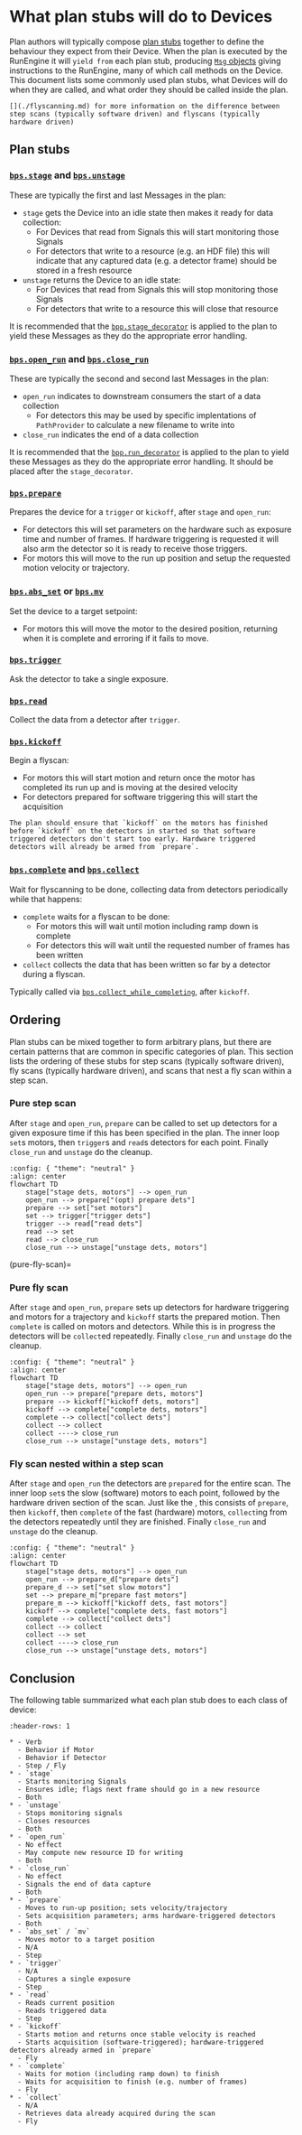 # What plan stubs will do to Devices

Plan authors will typically compose [plan stubs](inv:bluesky#stub_plans) together to define the behaviour they expect from their Device. When the plan is executed by the RunEngine it will `yield from` each plan stub, producing [`Msg` objects](inv:bluesky:std:doc#msg) giving instructions to the RunEngine, many of which call methods on the Device. This document lists some commonly used plan stubs, what Devices will do when they are called, and what order they should be called inside the plan.

```{seealso}
[](./flyscanning.md) for more information on the difference between step scans (typically software driven) and flyscans (typically hardware driven)
```

## Plan stubs

### [`bps.stage`](#bluesky.plan_stubs.stage) and [`bps.unstage`](#bluesky.plan_stubs.unstage)

These are typically the first and last Messages in the plan:
- `stage` gets the Device into an idle state then makes it ready for data collection:
  - For Devices that read from Signals this will start monitoring those Signals
  - For detectors that write to a resource (e.g. an HDF file) this will indicate that any captured data (e.g. a detector frame) should be stored in a fresh resource
- `unstage` returns the Device to an idle state:
  - For Devices that read from Signals this will stop monitoring those Signals
  - For detectors that write to a resource this will close that resource

It is recommended that the [`bpp.stage_decorator`](#bluesky.preprocessors.stage_decorator) is applied to the plan to yield these Messages as they do the appropriate error handling.

### [`bps.open_run`](#bluesky.plan_stubs.open_run) and [`bps.close_run`](#bluesky.plan_stubs.close_run)

These are typically the second and second last Messages in the plan:
- `open_run` indicates to downstream consumers the start of a data collection
   - For detectors this may be used by specific implentations of `PathProvider` to calculate a new filename to write into
- `close_run` indicates the end of a data collection

It is recommended that the [`bpp.run_decorator`](#bluesky.preprocessors.run_decorator) is applied to the plan to yield these Messages as they do the appropriate error handling. It should be placed after the `stage_decorator`.

### [`bps.prepare`](#bluesky.plan_stubs.prepare)

Prepares the device for a `trigger` or `kickoff`, after `stage` and `open_run`:
- For detectors this will set parameters on the hardware such as exposure time and number of frames. If hardware triggering is requested it will also arm the detector so it is ready to receive those triggers.
- For motors this will move to the run up position and setup the requested motion velocity or trajectory.

### [`bps.abs_set`](#bluesky.plan_stubs.abs_set) or [`bps.mv`](#bluesky.plan_stubs.mv)

Set the device to a target setpoint:
- For motors this will move the motor to the desired position, returning when it is complete and erroring if it fails to move. 

### [`bps.trigger`](#bluesky.plan_stubs.trigger)

Ask the detector to take a single exposure. 

### [`bps.read`](#bluesky.plan_stubs.read)

Collect the data from a detector after `trigger`. 

### [`bps.kickoff`](#bluesky.plan_stubs.kickoff)

Begin a flyscan:
- For motors this will start motion and return once the motor has completed its run up and is moving at the desired velocity
- For detectors prepared for software triggering this will start the acquisition

```{note}
The plan should ensure that `kickoff` on the motors has finished before `kickoff` on the detectors in started so that software triggered detectors don't start too early. Hardware triggered detectors will already be armed from `prepare`.
```

### [`bps.complete`](#bluesky.plan_stubs.collect) and [`bps.collect`](#bluesky.plan_stubs.collect)

Wait for flyscanning to be done, collecting data from detectors periodically while that happens:
- `complete` waits for a flyscan to be done:
  - For motors this will wait until motion including ramp down is complete
  - For detectors this will wait until the requested number of frames has been written
- `collect` collects the data that has been written so far by a detector during a flyscan.

Typically called via [`bps.collect_while_completing`](#bluesky.plan_stubs.collect_while_completing), after `kickoff`.

## Ordering

Plan stubs can be mixed together to form arbitrary plans, but there are certain patterns that are common in specific categories of plan. This section lists the ordering of these stubs for step scans (typically software driven), fly scans (typically hardware driven), and scans that nest a fly scan within a step scan.

### Pure step scan

After `stage` and `open_run`, `prepare` can be called to set up detectors for a given exposure time if this has been specified in the plan. The inner loop `set`s motors, then `trigger`s and `read`s detectors for each point. Finally `close_run` and `unstage` do the cleanup.

```{mermaid}
:config: { "theme": "neutral" }
:align: center
flowchart TD
    stage["stage dets, motors"] --> open_run
    open_run --> prepare["(opt) prepare dets"]
    prepare --> set["set motors"]
    set --> trigger["trigger dets"]
    trigger --> read["read dets"]
    read --> set
    read --> close_run
    close_run --> unstage["unstage dets, motors"]

```
(pure-fly-scan)=
### Pure fly scan

After `stage` and `open_run`, `prepare` sets up detectors for hardware triggering and motors for a trajectory and `kickoff` starts the prepared motion. Then `complete` is called on motors and detectors. While this is in progress the detectors will be `collect`ed repeatedly. Finally `close_run` and `unstage` do the cleanup.

```{mermaid}
:config: { "theme": "neutral" }
:align: center
flowchart TD
    stage["stage dets, motors"] --> open_run
    open_run --> prepare["prepare dets, motors"]
    prepare --> kickoff["kickoff dets, motors"]
    kickoff --> complete["complete dets, motors"]
    complete --> collect["collect dets"]
    collect --> collect
    collect ----> close_run
    close_run --> unstage["unstage dets, motors"]
```

### Fly scan nested within a step scan

After `stage` and `open_run` the detectors are `prepare`d for the entire scan. The inner loop `set`s the slow (software) motors to each point, followed by the hardware driven section of the scan. Just like the [](#pure-fly-scan), this consists of `prepare`, then `kickoff`, then `complete` of the fast (hardware) motors, `collect`ing from the detectors repeatedly until they are finished. Finally `close_run` and `unstage` do the cleanup.

```{mermaid}
:config: { "theme": "neutral" }
:align: center
flowchart TD
    stage["stage dets, motors"] --> open_run
    open_run --> prepare_d["prepare dets"]
    prepare_d --> set["set slow motors"]
    set --> prepare_m["prepare fast motors"]
    prepare_m --> kickoff["kickoff dets, fast motors"]
    kickoff --> complete["complete dets, fast motors"]
    complete --> collect["collect dets"]
    collect --> collect
    collect --> set
    collect ----> close_run
    close_run --> unstage["unstage dets, motors"]
```

## Conclusion

The following table summarized what each plan stub does to each class of device:


```{list-table}
:header-rows: 1

* - Verb
  - Behavior if Motor
  - Behavior if Detector
  - Step / Fly
* - `stage`
  - Starts monitoring Signals
  - Ensures idle; flags next frame should go in a new resource
  - Both
* - `unstage`
  - Stops monitoring signals
  - Closes resources
  - Both
* - `open_run`
  - No effect
  - May compute new resource ID for writing
  - Both
* - `close_run`
  - No effect
  - Signals the end of data capture
  - Both
* - `prepare`
  - Moves to run-up position; sets velocity/trajectory
  - Sets acquisition parameters; arms hardware-triggered detectors
  - Both
* - `abs_set` / `mv`
  - Moves motor to a target position
  - N/A
  - Step
* - `trigger`
  - N/A
  - Captures a single exposure
  - Step
* - `read`
  - Reads current position
  - Reads triggered data
  - Step
* - `kickoff`
  - Starts motion and returns once stable velocity is reached
  - Starts acquisition (software-triggered); hardware-triggered detectors already armed in `prepare`
  - Fly
* - `complete`
  - Waits for motion (including ramp down) to finish
  - Waits for acquisition to finish (e.g. number of frames)
  - Fly
* - `collect`
  - N/A
  - Retrieves data already acquired during the scan
  - Fly
```
